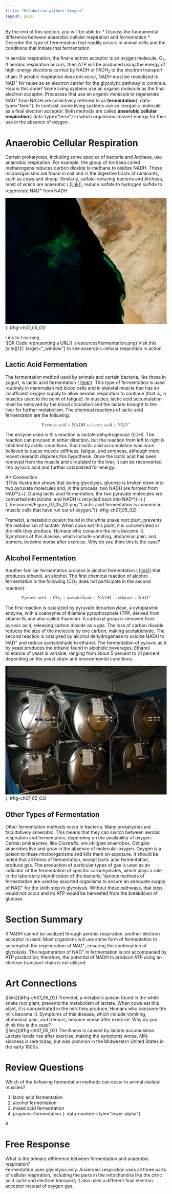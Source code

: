 ```yaml
---
title: "Metabolism without Oxygen"
layout: page
---
```



<div data-type="abstract" markdown="1">
By the end of this section, you will be able to:
* Discuss the fundamental difference between anaerobic cellular respiration and fermentation
* Describe the type of fermentation that readily occurs in animal cells and the conditions that initiate that fermentation

</div>

In aerobic respiration, the final electron acceptor is an oxygen molecule, O<sub>2</sub>. If aerobic respiration occurs, then ATP will be produced using the energy of high-energy electrons carried by NADH or FADH<sub>2 </sub>to the electron transport chain. If aerobic respiration does not occur, NADH must be reoxidized to NAD<sup>+</sup> for reuse as an electron carrier for the glycolytic pathway to continue. How is this done? Some living systems use an organic molecule as the final electron acceptor. Processes that use an organic molecule to regenerate NAD<sup>+</sup> from NADH are collectively referred to as **fermentation**{: data-type="term"}. In contrast, some living systems use an inorganic molecule as a final electron acceptor. Both methods are called **anaerobic cellular respiration**{: data-type="term"} in which organisms convert energy for their use in the absence of oxygen.

# Anaerobic Cellular Respiration

Certain prokaryotes, including some species of bacteria and Archaea, use anaerobic respiration. For example, the group of Archaea called methanogens reduces carbon dioxide to methane to oxidize NADH. These microorganisms are found in soil and in the digestive tracts of ruminants, such as cows and sheep. Similarly, sulfate-reducing bacteria and Archaea, most of which are anaerobic ( [\[link\]](#fig-ch07_05_01)), reduce sulfate to hydrogen sulfide to regenerate NAD<sup>+</sup> from NADH.

 ![This photo shows a bloom of green bacteria in water.](../resources/Figure_07_05_01.jpg "The green color seen in these coastal waters is from an eruption of hydrogen sulfide-producing bacteria. These anaerobic, sulfate-reducing bacteria release hydrogen sulfide gas as they decompose algae in the water. (credit: modification of work by NASA/Jeff Schmaltz, MODIS Land Rapid Response Team at NASA GSFC, Visible Earth Catalog of NASA images)"){: #fig-ch07_05_01}

<div data-type="note" class="interactive" data-label="" markdown="1">
<div data-type="title">
Link to Learning
</div>
<span data-type="media" data-alt="QR Code representing a URL"> ![QR Code representing a URL](../resources/fermentation.png) </span>
Visit this [site][1]{: target="_window"} to see anaerobic cellular respiration in action.

</div>

## Lactic Acid Fermentation

The fermentation method used by animals and certain bacteria, like those in yogurt, is lactic acid fermentation ( [\[link\]](#fig-ch07_05_02)). This type of fermentation is used routinely in mammalian red blood cells and in skeletal muscle that has an insufficient oxygen supply to allow aerobic respiration to continue (that is, in muscles used to the point of fatigue). In muscles, lactic acid accumulation must be removed by the blood circulation and the lactate brought to the liver for further metabolism. The chemical reactions of lactic acid fermentation are the following:

<div data-type="equation" id="eip-345">
<math xmlns="http://www.w3.org/1998/Math/MathML" display="block"> <mrow> <mtext>Pyruvic acid</mtext> <mo>+</mo> <mtext>NADH</mtext> <mrow><mo stretchy="false">↔</mo></mrow> <mtext>lactic acid</mtext> <mo>+</mo> <msup> <mtext>NAD</mtext> <mrow> <mo>+</mo> </mrow> </msup> </mrow> </math>
</div>

The enzyme used in this reaction is lactate dehydrogenase (LDH). The reaction can proceed in either direction, but the reaction from left to right is inhibited by acidic conditions. Such lactic acid accumulation was once believed to cause muscle stiffness, fatigue, and soreness, although more recent research disputes this hypothesis. Once the lactic acid has been removed from the muscle and circulated to the liver, it can be reconverted into pyruvic acid and further catabolized for energy.

<div data-type="note" class="art-connection" data-label="" markdown="1">
<div data-type="title">
Art Connection
</div>
![This illustration shows that during glycolysis, glucose is broken down into two pyruvate molecules and, in the process, two NADH are formed from NAD^\{+}. During lactic acid fermentation, the two pyruvate molecules are converted into lactate, and NADH is recycled back into NAD^\{+}.](../resources/Figure_07_05_02.png "Lactic acid fermentation is common in muscle cells that have run out of oxygen."){: #fig-ch07_05_02}



Tremetol, a metabolic poison found in the white snake root plant, prevents the metabolism of lactate. When cows eat this plant, it is concentrated in the milk they produce. Humans who consume the milk become ill. Symptoms of this disease, which include vomiting, abdominal pain, and tremors, become worse after exercise. Why do you think this is the case?

<!-- [link]Figure 07_05_02[/link]The illness is caused by lactate accumulation. Lactate levels rise after exercise, making the symptoms worse. Milk sickness is rare today, but was common in the Midwestern United States in the early 1800s. -->

</div>

## Alcohol Fermentation

Another familiar fermentation process is alcohol fermentation ( [\[link\]](#fig-ch07_05_03)) that produces ethanol, an alcohol. The first chemical reaction of alcohol fermentation is the following (CO<sub>2</sub> does not participate in the second reaction):

<div data-type="equation" id="eip-10">
<math xmlns="http://www.w3.org/1998/Math/MathML" display="block"> <mrow> <mtext>Pyruvic acid</mtext> <mo stretchy="false">→</mo> <msub> <mtext>CO</mtext> <mrow> <mn>2</mn> </mrow> </msub> <mo>+</mo> <mtext>acetaldehyde</mtext> <mo>+</mo> <mtext>NADH</mtext> <mo stretchy="false">→</mo> <mtext>ethanol</mtext> <mo>+</mo> <msup> <mtext>NAD</mtext> <mrow> <mo>+</mo> </mrow> </msup> </mrow> </math>
</div>

The first reaction is catalyzed by pyruvate decarboxylase, a cytoplasmic enzyme, with a coenzyme of thiamine pyrophosphate (TPP, derived from vitamin B<sub>1</sub> and also called thiamine). A carboxyl group is removed from pyruvic acid, releasing carbon dioxide as a gas. The loss of carbon dioxide reduces the size of the molecule by one carbon, making acetaldehyde. The second reaction is catalyzed by alcohol dehydrogenase to oxidize NADH to NAD<sup>+</sup> and reduce acetaldehyde to ethanol. The fermentation of pyruvic acid by yeast produces the ethanol found in alcoholic beverages. Ethanol tolerance of yeast is variable, ranging from about 5 percent to 21 percent, depending on the yeast strain and environmental conditions.

 ![This photo shows large cylindrical fermentation tanks stacked one on top of the other.](../resources/Figure_07_05_03.jpg "Fermentation of grape juice into wine produces CO2 as a byproduct. Fermentation tanks have valves so that the pressure inside the tanks created by the carbon dioxide produced can be released."){: #fig-ch07_05_03}

## Other Types of Fermentation

Other fermentation methods occur in bacteria. Many prokaryotes are facultatively anaerobic. This means that they can switch between aerobic respiration and fermentation, depending on the availability of oxygen. Certain prokaryotes, like *Clostridia*, are obligate anaerobes. Obligate anaerobes live and grow in the absence of molecular oxygen. Oxygen is a poison to these microorganisms and kills them on exposure. It should be noted that all forms of fermentation, except lactic acid fermentation, produce gas. The production of particular types of gas is used as an indicator of the fermentation of specific carbohydrates, which plays a role in the laboratory identification of the bacteria. Various methods of fermentation are used by assorted organisms to ensure an adequate supply of NAD<sup>+</sup> for the sixth step in glycolysis. Without these pathways, that step would not occur and no ATP would be harvested from the breakdown of glucose.

# Section Summary

If NADH cannot be oxidized through aerobic respiration, another electron acceptor is used. Most organisms will use some form of fermentation to accomplish the regeneration of NAD<sup>+</sup>, ensuring the continuation of glycolysis. The regeneration of NAD<sup>+</sup> in fermentation is not accompanied by ATP production; therefore, the potential of NADH to produce ATP using an electron transport chain is not utilized.

# Art Connections

<div data-type="exercise">
<div data-type="problem" markdown="1">
[[link]](#fig-ch07_05_02) Tremetol, a metabolic poison found in the white snake root plant, prevents the metabolism of lactate. When cows eat this plant, it is concentrated in the milk they produce. Humans who consume the milk become ill. Symptoms of this disease, which include vomiting, abdominal pain, and tremors, become worse after exercise. Why do you think this is the case?

</div>
<div data-type="solution" markdown="1">
[[link]](#fig-ch07_05_02) The illness is caused by lactate accumulation. Lactate levels rise after exercise, making the symptoms worse. Milk sickness is rare today, but was common in the Midwestern United States in the early 1800s.

</div>
</div>

# Review Questions

<div data-type="exercise">
<div data-type="problem" markdown="1">
Which of the following fermentation methods can occur in animal skeletal muscles?

1.  lactic acid fermentation
2.  alcohol fermentation
3.  mixed acid fermentation
4.  propionic fermentation
{: data-number-style="lower-alpha"}

</div>
<div data-type="solution" markdown="1">
A

</div>
</div>

# Free Response

<div data-type="exercise">
<div data-type="problem" markdown="1">
What is the primary difference between fermentation and anaerobic respiration?

</div>
<div data-type="solution" markdown="1">
Fermentation uses glycolysis only. Anaerobic respiration uses all three parts of cellular respiration, including the parts in the mitochondria like the citric acid cycle and electron transport; it also uses a different final electron acceptor instead of oxygen gas.

</div>
</div>



[1]: http://openstaxcollege.org/l/fermentation
